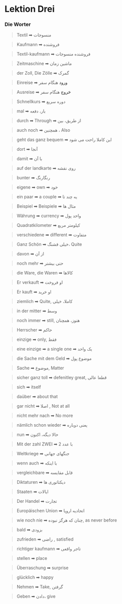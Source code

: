 # Lektion Drei

### Die Worter

> Textil ➡ منسوجات

> Kaufmann ➡ فروشنده

> Textil-kaufmann ➡ فروشنده منسوجات

> Zeitmaschine ➡ ماشین زمان

> der Zoll, Die Zölle ➡ گمرک

> Einreise ➡ **ورود** هنگام سفر

> Ausreise ➡ **خروج** هنگام سفر

> Schnellkurs ➡ دوره سریع

> mal ➡ بار، دفعه

> durch ➡ Through ➡ از طریق، بین

> auch noch ➡ همچنین ، Also

> geht das ganz bequem
> ➡
> این کاملا راحت می شود

> dort ➡ آنجا

> damit ➡ با آن

> auf der landkarte ➡ روی نقشه

> bunter ➡ رنگارنگ

> eigene ➡ own ➡ خود

> ein paar ➡ a couple ➡ یه چند تا

> Beispiel ➡ Beispiele ➡ مثال ها

> Währung ➡ currency ➡ واحد پول

> Quadratkilometer ➡ کیلومتر مربع

> verschiedene ➡ different ➡ متفاوت

> Ganz Schön ➡ خیلی قشنگ، Quite

> davon ➡ از آن

> noch mehr ➡ حتی بیشتر

> die Ware, die Waren ➡ کالاها

> Er verkauft ➡ او فروخت

> Er kauft ➡ او خرید

> ziemlich ➡ Quite, کاملا، خیلی

> in der mitter ➡ وسط

> noch immer ➡ still, هنوز، همچنان

> Herrscher ➡ حاکم

> einzige ➡ only, فقط

> eine einzige ➡ a single one ➡ یک واحد

> die Sache mit dem Geld ➡ موضوع پول

> Sache ➡ موضوع, Matter

> sicher ganz toll ➡ defenitley great, قطعا عالی

> sich ➡ itself

> daüber ➡ about that

> gar nicht ➡ اصلا , Not at all

> nicht mehr nach ➡ No more

> nämlich schon wieder ➡ یعنی دوباره

> nun ➡ حالا دیگه، اکنون

> Mit der zahl ZWEI ➡ با عدد 2

> Weltkriege ➡ جنگهای جهانی

> wenn auch ➡  با اینکه

> vergleichbare ➡  قابل مقایسه

> Diktaturen ➡  دیکتاتوری ها

> Staaten ➡  ایالات

> Der Handel ➡  تجارت

> Europäischen Union ➡  اتحادیه اروپا

> wie noch nie ➡  چنان که هرگز نبوده, as never before

> bald ➡ بزودی

> zufrieden ➡ راضی , satisfied

> richtiger kaufmann ➡ تاجر واقعی

> stellen ➡ place

> Überraschung ➡ surprise

> glücklich ➡ happy

> Nehmen ➡ Take, گرفتن

> Geben ➡ دادن، give 